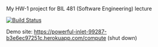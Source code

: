 My HW-1 project for BIL 481 (Software Engineering) lecture

[![Build Status](https://app.travis-ci.com/acoplu/myDemoApp.svg?token=u22fRhHFXNy3NZ3LnVKh&branch=main)](https://app.travis-ci.com/acoplu/myDemoApp)

Demo site: https://powerful-inlet-99287-b3e6ec97251c.herokuapp.com/compute (shut down)
